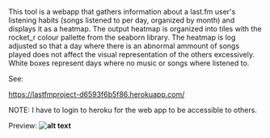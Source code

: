 This tool is a webapp that gathers information about a last.fm user's listening habits (songs listened to per day, organized by month) and displays it as a heatmap.
The output heatmap is organized into tiles with the rocket_r colour pallette from the seaborn library.
The heatmap is log adjusted so that a day where there is an abnormal ammount of songs played does not affect the visual representation of the others excessively.
White boxes represent days where no music or songs where listened to. 

See:

https://lastfmproject-d6593f6b5f86.herokuapp.com/

NOTE: I have to login to heroku for the web app to be accessible to others.

Preview: **![alt text](https://i.imgur.com/OYzFq0I.png)**
